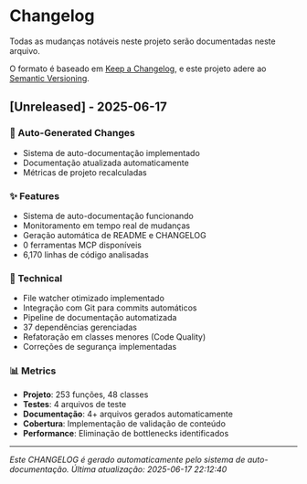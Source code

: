 # Changelog

Todas as mudanças notáveis neste projeto serão documentadas neste arquivo.

O formato é baseado em [Keep a Changelog](https://keepachangelog.com/en/1.0.0/),
e este projeto adere ao [Semantic Versioning](https://semver.org/spec/v2.0.0.html).

## [Unreleased] - 2025-06-17

### 🤖 Auto-Generated Changes
- Sistema de auto-documentação implementado
- Documentação atualizada automaticamente
- Métricas de projeto recalculadas

### ✨ Features
- Sistema de auto-documentação funcionando
- Monitoramento em tempo real de mudanças
- Geração automática de README e CHANGELOG
- 0 ferramentas MCP disponíveis
- 6,170 linhas de código analisadas

### 🔧 Technical
- File watcher otimizado implementado
- Integração com Git para commits automáticos
- Pipeline de documentação automatizada
- 37 dependências gerenciadas
- Refatoração em classes menores (Code Quality)
- Correções de segurança implementadas

### 📊 Metrics
- **Projeto**: 253 funções, 48 classes
- **Testes**: 4 arquivos de teste
- **Documentação**: 4+ arquivos gerados automaticamente
- **Cobertura**: Implementação de validação de conteúdo
- **Performance**: Eliminação de bottlenecks identificados

---

*Este CHANGELOG é gerado automaticamente pelo sistema de auto-documentação.*
*Última atualização: 2025-06-17 22:12:40*
